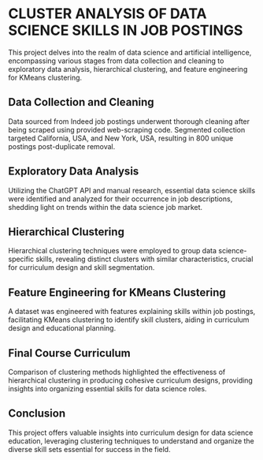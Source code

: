 # CLUSTER ANALYSIS OF DATA SCIENCE SKILLS IN JOB POSTINGS

This project delves into the realm of data science and artificial intelligence, encompassing various stages from data collection and cleaning to exploratory data analysis, hierarchical clustering, and feature engineering for KMeans clustering.

## Data Collection and Cleaning

Data sourced from Indeed job postings underwent thorough cleaning after being scraped using provided web-scraping code. Segmented collection targeted California, USA, and New York, USA, resulting in 800 unique postings post-duplicate removal.

## Exploratory Data Analysis

Utilizing the ChatGPT API and manual research, essential data science skills were identified and analyzed for their occurrence in job descriptions, shedding light on trends within the data science job market.

## Hierarchical Clustering

Hierarchical clustering techniques were employed to group data science-specific skills, revealing distinct clusters with similar characteristics, crucial for curriculum design and skill segmentation.

## Feature Engineering for KMeans Clustering

A dataset was engineered with features explaining skills within job postings, facilitating KMeans clustering to identify skill clusters, aiding in curriculum design and educational planning.

## Final Course Curriculum

Comparison of clustering methods highlighted the effectiveness of hierarchical clustering in producing cohesive curriculum designs, providing insights into organizing essential skills for data science roles.

## Conclusion

This project offers valuable insights into curriculum design for data science education, leveraging clustering techniques to understand and organize the diverse skill sets essential for success in the field.
